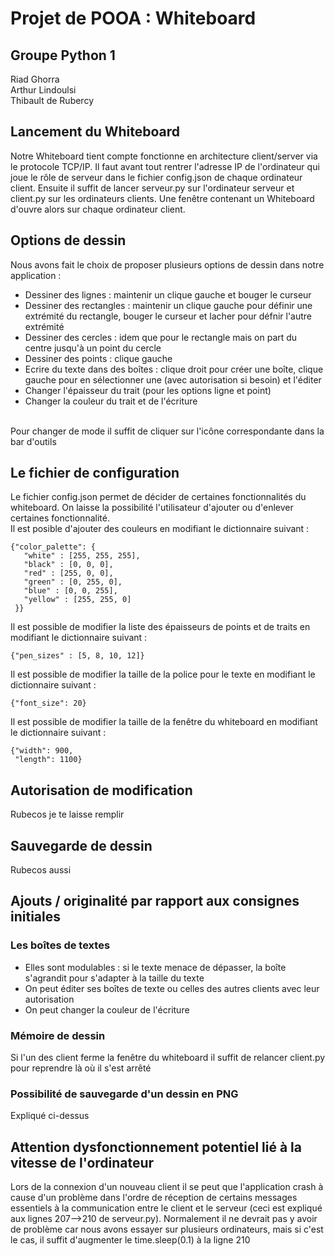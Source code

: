 # Projet de POOA : Whiteboard
## Groupe Python 1

Riad Ghorra <br>
Arthur Lindoulsi <br>
Thibault de Rubercy <br>

## Lancement du Whiteboard
Notre Whiteboard tient compte fonctionne en architecture client/server
 via le protocole TCP/IP. Il faut avant tout rentrer l'adresse IP de
 l'ordinateur qui joue le rôle de serveur dans le fichier config.json de
 chaque ordinateur client. Ensuite il suffit de lancer serveur.py sur 
 l'ordinateur serveur et client.py sur les ordinateurs clients. Une fenêtre
 contenant un Whiteboard d'ouvre alors sur chaque ordinateur client.
 
 ## Options de dessin
 Nous avons fait le choix de proposer plusieurs options de dessin dans notre
 application : 
 * Dessiner des lignes : maintenir un clique gauche et bouger le curseur
 * Dessiner des rectangles : maintenir un clique gauche pour définir une 
 extrémité du rectangle, bouger le curseur et lacher pour défnir l'autre 
 extrémité
 * Dessiner des cercles : idem que pour le rectangle mais on part du 
 centre jusqu'à un point du cercle
 * Dessiner des points : clique gauche
 * Ecrire du texte dans des boîtes : clique droit pour créer une boîte, clique 
 gauche pour en sélectionner une (avec autorisation si besoin) et l'éditer
 * Changer l'épaisseur du trait (pour les options ligne et point)
 * Changer la couleur du trait et de l'écriture <br>
 <br>
Pour changer de mode il suffit de cliquer sur l'icône correspondante dans
la bar d'outils
 
 ## Le fichier de configuration
 Le fichier config.json permet de décider de certaines fonctionnalités du 
 whiteboard. On laisse la possibilité l'utilisateur d'ajouter ou d'enlever
 certaines fonctionnalité. <br>
 Il est posible d'ajouter des couleurs en modifiant le dictionnaire 
 suivant :
 ```
{"color_palette": {
    "white" : [255, 255, 255],
    "black" : [0, 0, 0],
    "red" : [255, 0, 0],
    "green" : [0, 255, 0],
    "blue" : [0, 0, 255],
    "yellow" : [255, 255, 0]
  }}
```
Il est possible de modifier la liste des épaisseurs de points et de traits
en modifiant le dictionnaire suivant :
 ```
{"pen_sizes" : [5, 8, 10, 12]}
```
Il est possible de modifier la taille de la police pour le texte
en modifiant le dictionnaire suivant :
 ```
{"font_size": 20}
```
Il est possible de modifier la taille de la fenêtre du whiteboard
en modifiant le dictionnaire suivant :
 ```
{"width": 900,
  "length": 1100}
```
 
 ## Autorisation de modification
Rubecos je te laisse remplir
 
 ## Sauvegarde de dessin
 Rubecos aussi
 
 ## Ajouts / originalité par rapport aux consignes initiales
 ### Les boîtes de textes 
 * Elles sont modulables : si le texte menace de dépasser, la boîte s'agrandit
 pour s'adapter à la taille du texte
 * On peut éditer ses boîtes de texte ou celles des autres clients avec
 leur autorisation
 * On peut changer la couleur de l'écriture 
 ### Mémoire de dessin
 Si l'un des client ferme la fenêtre du whiteboard il suffit de relancer
 client.py pour reprendre là où il s'est arrêté
 ### Possibilité de sauvegarde d'un dessin en PNG
 Expliqué ci-dessus
 
 ## Attention dysfonctionnement potentiel lié à la vitesse de l'ordinateur
 Lors de la connexion d'un nouveau client il se peut que l'application
 crash à cause d'un problème dans l'ordre de réception de certains messages
 essentiels à la communication entre le client et le serveur (ceci est expliqué
 aux lignes 207-->210 de serveur.py). Normalement il ne devrait pas y avoir
 de problème car nous avons essayer sur plusieurs ordinateurs, mais si 
 c'est le cas, il suffit d'augmenter le time.sleep(0.1) à la ligne 210
 